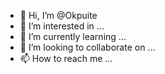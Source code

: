 - 👋 Hi, I’m @Okpuite
- 👀 I’m interested in ...
- 🌱 I’m currently learning ...
- 💞️ I’m looking to collaborate on ...
- 📫 How to reach me ...

<!---
Okpuite/Okpuite is a ✨ special ✨ repository because its `README.md` (this file) appears on your GitHub profile.
You can click the Preview link to take a look at your changes.
--->
